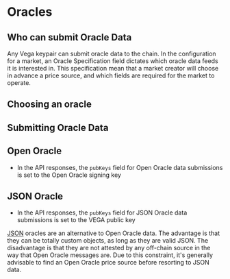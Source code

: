 
# Oracles

## Who can submit Oracle Data
Any Vega keypair can submit oracle data to the chain. In the configuration for a market, an Oracle Specification field dictates which oracle data feeds it is interested in. This specification mean that a market creator will choose in advance a price source, and which fields are required for the market to operate.

## Choosing an oracle

## Submitting Oracle Data

## Open Oracle
- In the API responses, the `pubKeys` field for Open Oracle data submissions is set to the Open Oracle signing key

## JSON Oracle
- In the API responses, the `pubKeys` field for JSON Oracle data submissions is set to the VEGA public key

[JSON](https://developer.mozilla.org/en-US/docs/Web/JavaScript/Reference/Global_Objects/JSON) oracles are an alternative to Open Oracle data. The advantage is that they can be totally custom objects, as long as they are valid JSON. The disadvantage is that they are not attested by any off-chain source in the way that Open Oracle messages are. Due to this constraint, it's generally advisable to find an Open Oracle price source before resorting to JSON data.
